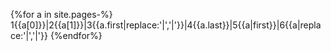 {%for a in site.pages-%}
1{{a[0]}}|2{{a[1]}}|3{{a.first|replace:'|','\|'}}|4{{a.last}}|5{{a|first}}|6{{a|replace:'|','\|'}}
{%endfor%}
